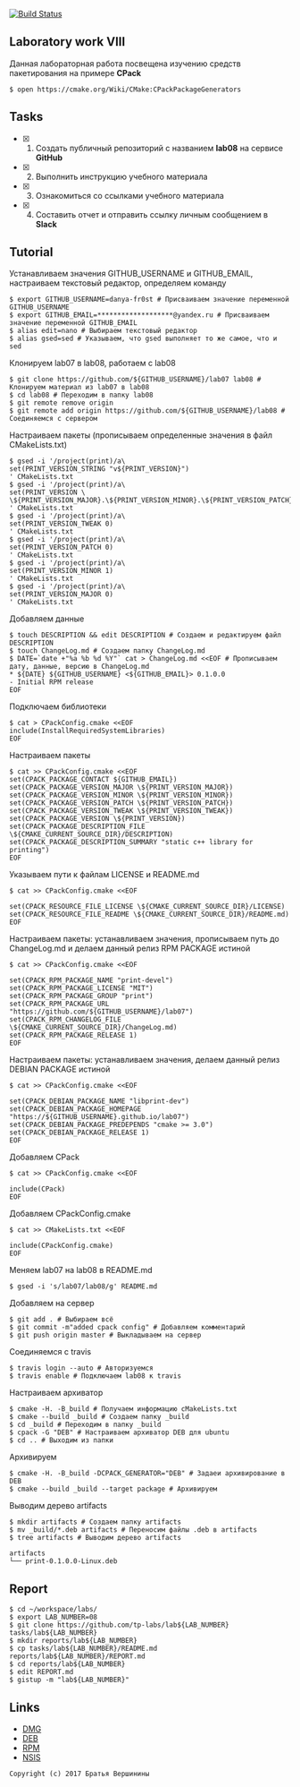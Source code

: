 [![Build Status](https://travis-ci.org/YAKOVLENKO/lab08.svg?branch=master)](https://travis-ci.org/YAKOVLENKO/lab08)
## Laboratory work VIII

Данная лабораторная работа посвещена изучению средств пакетирования на примере **CPack**

```ShellSession
$ open https://cmake.org/Wiki/CMake:CPackPackageGenerators
```

## Tasks

- [X] 1. Создать публичный репозиторий с названием **lab08** на сервисе **GitHub**
- [X] 2. Выполнить инструкцию учебного материала
- [X] 3. Ознакомиться со ссылками учебного материала
- [X] 4. Составить отчет и отправить ссылку личным сообщением в **Slack**

## Tutorial
Устанавливаем значения GITHUB_USERNAME и GITHUB_EMAIL, настраиваем текстовый редактор, определяем команду
```ShellSession
$ export GITHUB_USERNAME=danya-fr0st # Присваиваем значение переменной GITHUB_USERNAME
$ export GITHUB_EMAIL=*******************@yandex.ru # Присваиваем значение переменной GITHUB_EMAIL
$ alias edit=nano # Выбираем текстовый редактор 
$ alias gsed=sed # Указываем, что gsed выполняет то же самое, что и sed
```
Клонируем lab07 в lab08, работаем с lab08
```ShellSession
$ git clone https://github.com/${GITHUB_USERNAME}/lab07 lab08 # Клонируем материал из lab07 в lab08
$ cd lab08 # Переходим в папку lab08
$ git remote remove origin
$ git remote add origin https://github.com/${GITHUB_USERNAME}/lab08 # Соединяемся с сервером
```
Настраиваем пакеты (прописываем определенные значения в файл CMakeLists.txt) 
```ShellSession
$ gsed -i '/project(print)/a\
set(PRINT_VERSION_STRING "v${PRINT_VERSION}")
' CMakeLists.txt
$ gsed -i '/project(print)/a\
set(PRINT_VERSION \
\${PRINT_VERSION_MAJOR}.\${PRINT_VERSION_MINOR}.\${PRINT_VERSION_PATCH}.\${PRINT_VERSION_TWEAK})
' CMakeLists.txt
$ gsed -i '/project(print)/a\
set(PRINT_VERSION_TWEAK 0)
' CMakeLists.txt
$ gsed -i '/project(print)/a\
set(PRINT_VERSION_PATCH 0)
' CMakeLists.txt
$ gsed -i '/project(print)/a\ 
set(PRINT_VERSION_MINOR 1)
' CMakeLists.txt
$ gsed -i '/project(print)/a\ 
set(PRINT_VERSION_MAJOR 0)
' CMakeLists.txt
```
Добавляем данные
```ShellSession
$ touch DESCRIPTION && edit DESCRIPTION # Создаем и редактируем файл DESCRIPTION
$ touch ChangeLog.md # Создаем папку ChangeLog.md
$ DATE=`date +"%a %b %d %Y"` cat > ChangeLog.md <<EOF # Прописываем дату, данные, версию в ChangeLog.md
* ${DATE} ${GITHUB_USERNAME} <${GITHUB_EMAIL}> 0.1.0.0
- Initial RPM release
EOF
```
Подключаем библиотеки
```ShellSession
$ cat > CPackConfig.cmake <<EOF
include(InstallRequiredSystemLibraries)
EOF
```
Настраиваем пакеты
```ShellSession
$ cat >> CPackConfig.cmake <<EOF
set(CPACK_PACKAGE_CONTACT ${GITHUB_EMAIL})
set(CPACK_PACKAGE_VERSION_MAJOR \${PRINT_VERSION_MAJOR})
set(CPACK_PACKAGE_VERSION_MINOR \${PRINT_VERSION_MINOR})
set(CPACK_PACKAGE_VERSION_PATCH \${PRINT_VERSION_PATCH})
set(CPACK_PACKAGE_VERSION_TWEAK \${PRINT_VERSION_TWEAK})
set(CPACK_PACKAGE_VERSION \${PRINT_VERSION})
set(CPACK_PACKAGE_DESCRIPTION_FILE \${CMAKE_CURRENT_SOURCE_DIR}/DESCRIPTION)
set(CPACK_PACKAGE_DESCRIPTION_SUMMARY "static c++ library for printing")
EOF
```
Указываем пути к файлам LICENSE и README.md
```ShellSession
$ cat >> CPackConfig.cmake <<EOF

set(CPACK_RESOURCE_FILE_LICENSE \${CMAKE_CURRENT_SOURCE_DIR}/LICENSE)
set(CPACK_RESOURCE_FILE_README \${CMAKE_CURRENT_SOURCE_DIR}/README.md)
EOF
```
Настраиваем пакеты: устанавливаем значения, прописываем путь до ChangeLog.md и делаем данный релиз RPM PACKAGE истиной
```ShellSession
$ cat >> CPackConfig.cmake <<EOF

set(CPACK_RPM_PACKAGE_NAME "print-devel")
set(CPACK_RPM_PACKAGE_LICENSE "MIT")
set(CPACK_RPM_PACKAGE_GROUP "print")
set(CPACK_RPM_PACKAGE_URL "https://github.com/${GITHUB_USERNAME}/lab07")
set(CPACK_RPM_CHANGELOG_FILE \${CMAKE_CURRENT_SOURCE_DIR}/ChangeLog.md)
set(CPACK_RPM_PACKAGE_RELEASE 1)
EOF
```
Настраиваем пакеты: устанавливаем значения, делаем данный релиз DEBIAN PACKAGE истиной
```ShellSession
$ cat >> CPackConfig.cmake <<EOF

set(CPACK_DEBIAN_PACKAGE_NAME "libprint-dev")
set(CPACK_DEBIAN_PACKAGE_HOMEPAGE "https://${GITHUB_USERNAME}.github.io/lab07")
set(CPACK_DEBIAN_PACKAGE_PREDEPENDS "cmake >= 3.0")
set(CPACK_DEBIAN_PACKAGE_RELEASE 1)
EOF
```
Добавляем CPack
```ShellSession
$ cat >> CPackConfig.cmake <<EOF

include(CPack)
EOF
```
Добавляем CPackConfig.cmake
```ShellSession
$ cat >> CMakeLists.txt <<EOF

include(CPackConfig.cmake)
EOF
```
Меняем lab07 на lab08 в README.md
```ShellSession
$ gsed -i 's/lab07/lab08/g' README.md
```
Добавляем на сервер
```ShellSession
$ git add . # Выбираем всё
$ git commit -m"added cpack config" # Добавляем комментарий
$ git push origin master # Выкладываем на сервер
```
Соединяемся с travis
```ShellSession
$ travis login --auto # Авторизуемся
$ travis enable # Подключаем lab08 к travis
```
Настраиваем архиватор
```ShellSession
$ cmake -H. -B_build # Получаем информацию cMakeLists.txt
$ cmake --build _build # Создаем папку _build
$ cd _build # Переходим в папку _build
$ cpack -G "DEB" # Настраиваем архиватор DEB для ubuntu
$ cd .. # Выходим из папки
```
Архивируем
```ShellSession
$ cmake -H. -B_build -DCPACK_GENERATOR="DEB" # Задаеи архивирование в DEB
$ cmake --build _build --target package # Архивируем
```
Выводим дерево artifacts
```ShellSession
$ mkdir artifacts # Создаем папку artifacts
$ mv _build/*.deb artifacts # Переносим файлы .deb в artifacts
$ tree artifacts # Выводим дерево artifacts

artifacts
└── print-0.1.0.0-Linux.deb

```

## Report

```ShellSession
$ cd ~/workspace/labs/
$ export LAB_NUMBER=08
$ git clone https://github.com/tp-labs/lab${LAB_NUMBER} tasks/lab${LAB_NUMBER}
$ mkdir reports/lab${LAB_NUMBER}
$ cp tasks/lab${LAB_NUMBER}/README.md reports/lab${LAB_NUMBER}/REPORT.md
$ cd reports/lab${LAB_NUMBER}
$ edit REPORT.md
$ gistup -m "lab${LAB_NUMBER}"
```

## Links

- [DMG](https://cmake.org/cmake/help/latest/module/CPackDMG.html)
- [DEB](https://cmake.org/cmake/help/latest/module/CPackDeb.html)
- [RPM](https://cmake.org/cmake/help/latest/module/CPackRPM.html)
- [NSIS](https://cmake.org/cmake/help/latest/module/CPackNSIS.html)

```
Copyright (c) 2017 Братья Вершинины
```
